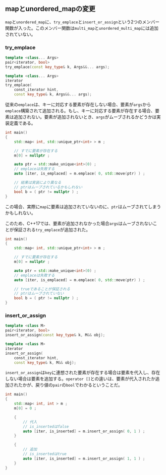 ## mapとunordered_mapの変更

`map`と`unordered_map`に、`try_emplace`と`insert_or_assign`という2つのメンバー関数が入った。このメンバー関数は`multi_map`と`unordered_multi_map`には追加されていない。

### try_emplace

~~~c++
template <class... Args>
pair<iterator, bool>
try_emplace(const key_type& k, Args&&... args);

template <class... Args>
iterator
try_emplace(
    const_iterator hint,
    const key_type& k, Args&&... args);
~~~

従来の`emplace`は、キーに対応する要素が存在しない場合、要素が`args`から`emplace`構築されて追加される。もし、キーに対応する要素が存在する場合、要素は追加されない。要素が追加されないとき、`args`がムーブされるかどうかは実装定義である。

~~~cpp
int main()
{
    std::map< int, std::unique_ptr<int> > m ;

    // すでに要素が存在する
    m[0] = nullptr ;

    auto ptr = std::make_unique<int>(0) ;
    // emplaceは失敗する
    auto [iter, is_emplaced] = m.emplace( 0, std::move(ptr) ) ;

    // 結果は実装により異なる
    // ptrはムーブされているかもしれない
    bool b = ( ptr != nullptr ) ;
}
~~~

この場合、実際に`map`に要素は追加されていないのに、`ptr`はムーブされてしまうかもしれない。

このため、C++17では、要素が追加されなかった場合`args`はムーブされないことが保証される`try_emplace`が追加された。

~~~cpp
int main()
{
    std::map< int, std::unique_ptr<int> > m ;

    // すでに要素が存在する
    m[0] = nullptr ;

    auto ptr = std::make_unique<int>(0) ;
    // emplaceは失敗する
    auto [iter, is_emplaced] = m.emplace( 0, std::move(ptr) ) ;

    // trueであることが保証される
    // ptrはムーブされていない
    bool b = ( ptr != nullptr ) ;
}
~~~

### insert_or_assign

~~~c++
template <class M>
pair<iterator, bool>
insert_or_assign(const key_type& k, M&& obj);

template <class M>
iterator
insert_or_assign(
    const_iterator hint,
    const key_type& k, M&& obj);
~~~

`insert_or_assign`は`key`に連想された要素が存在する場合は要素を代入し、存在しない場合は要素を追加する。`operator []`との違いは、要素が代入されたか追加されたかが、戻り値の`pair`の`bool`でわかるということだ。

~~~cpp
int main()
{
    std::map< int, int > m ;
    m[0] = 0 ;

    {
        // 代入
        // is_insertedはfalse
        auto [iter, is_inserted] = m.insert_or_assign( 0, 1 ) ;
    }

    {
        // 追加
        // is_insertedはtrue
        auto [iter, is_inserted] = m.insert_or_assign( 1, 1 ) ;
    }
}
~~~
